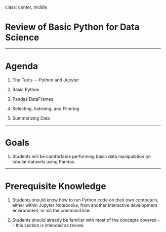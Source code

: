 class: center, middle

# Review of Basic Python for Data Science

---

# Agenda

1. The Tools -- Python and Jupyter

2. Basic Python

3. Pandas DataFrames

4. Selecting, Indexing, and Filtering

5. Summarizing Data

---

# Goals

1. Students will be comfortable performing basic data manipulation on tabular datasets using Pandas.

---

# Prerequisite Knowledge

1. Students should know how to run Python code on their own computers, either within Jupyter Notebooks, from another interactive development environment, or via the command line.

2. Students should already be familiar with most of the concepts covered -- this section is intended as review.

